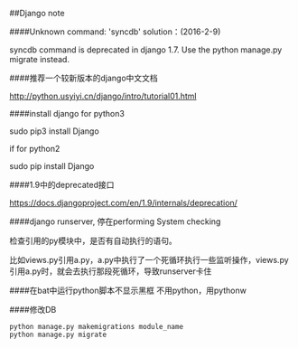 ##Django note


####Unknown command: 'syncdb'  solution：(2016-2-9)

syncdb command is deprecated in django 1.7. Use the python manage.py migrate instead.

####推荐一个较新版本的django中文文档 

http://python.usyiyi.cn/django/intro/tutorial01.html

 

####install django for python3

sudo pip3 install Django

if for python2

sudo pip install Django

####1.9中的deprecated接口

 https://docs.djangoproject.com/en/1.9/internals/deprecation/
 
 ####django runserver, 停在performing System checking
 
 检查引用的py模块中，是否有自动执行的语句。
 
 比如views.py引用a.py，a.py中执行了一个死循环执行一些监听操作，views.py引用a.py时，就会去执行那段死循环，导致runserver卡住

####在bat中运行python脚本不显示黑框
不用python，用pythonw

####修改DB
```shell
python manage.py makemigrations module_name
python manage.py migrate
```